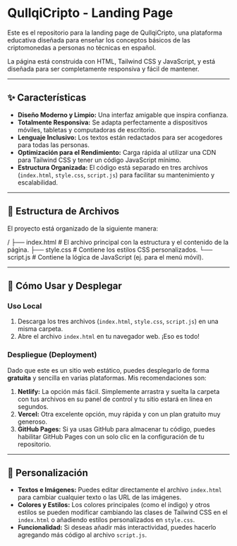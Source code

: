 # QullqiCripto - Landing Page

Este es el repositorio para la landing page de QullqiCripto, una plataforma educativa diseñada para enseñar los conceptos básicos de las criptomonedas a personas no técnicas en español.

La página está construida con HTML, Tailwind CSS y JavaScript, y está diseñada para ser completamente responsiva y fácil de mantener.

---

## ✨ Características

* **Diseño Moderno y Limpio:** Una interfaz amigable que inspira confianza.
* **Totalmente Responsiva:** Se adapta perfectamente a dispositivos móviles, tabletas y computadoras de escritorio.
* **Lenguaje Inclusivo:** Los textos están redactados para ser acogedores para todas las personas.
* **Optimización para el Rendimiento:** Carga rápida al utilizar una CDN para Tailwind CSS y tener un código JavaScript mínimo.
* **Estructura Organizada:** El código está separado en tres archivos (`index.html`, `style.css`, `script.js`) para facilitar su mantenimiento y escalabilidad.

---

## 📂 Estructura de Archivos

El proyecto está organizado de la siguiente manera:


/
├── index.html      # El archivo principal con la estructura y el contenido de la página.
├── style.css       # Contiene los estilos CSS personalizados.
└── script.js       # Contiene la lógica de JavaScript (ej. para el menú móvil).


---

## 🚀 Cómo Usar y Desplegar

### Uso Local

1.  Descarga los tres archivos (`index.html`, `style.css`, `script.js`) en una misma carpeta.
2.  Abre el archivo `index.html` en tu navegador web. ¡Eso es todo!

### Despliegue (Deployment)

Dado que este es un sitio web estático, puedes desplegarlo de forma **gratuita** y sencilla en varias plataformas. Mis recomendaciones son:

1.  **Netlify:** La opción más fácil. Simplemente arrastra y suelta la carpeta con tus archivos en su panel de control y tu sitio estará en línea en segundos.
2.  **Vercel:** Otra excelente opción, muy rápida y con un plan gratuito muy generoso.
3.  **GitHub Pages:** Si ya usas GitHub para almacenar tu código, puedes habilitar GitHub Pages con un solo clic en la configuración de tu repositorio.

---

## 🎨 Personalización

* **Textos e Imágenes:** Puedes editar directamente el archivo `index.html` para cambiar cualquier texto o las URL de las imágenes.
* **Colores y Estilos:** Los colores principales (como el índigo) y otros estilos se pueden modificar cambiando las clases de Tailwind CSS en el `index.html` o añadiendo estilos personalizados en `style.css`.
* **Funcionalidad:** Si deseas añadir más interactividad, puedes hacerlo agregando más código al archivo `script.js`.
